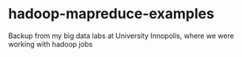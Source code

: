 # hadoop-mapreduce-examples
Backup from my  big data labs at University Innopolis, where we were working with hadoop jobs
